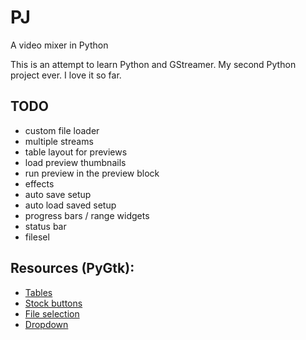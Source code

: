 PJ
==

A video mixer in Python

This is an attempt to learn Python and GStreamer. My second Python project ever. I love it so far.

TODO
----

* custom file loader
* multiple streams
* table layout for previews
* load preview thumbnails
* run preview in the preview block
* effects
* auto save setup
* auto load saved setup
* progress bars / range widgets
* status bar
* filesel

Resources (PyGtk):
------------------

* [Tables](http://www.pygtk.org/pygtk2tutorial/sec-PackingUsingTables.html)
* [Stock buttons](http://www.pygtk.org/pygtk2tutorial/ch-ButtonWidget.html)
* [File selection](http://www.pygtk.org/pygtk2tutorial/sec-FileSelections.html)
* [Dropdown](http://www.pygtk.org/pygtk2tutorial/sec-ComboBoxAndComboboxEntry.html)